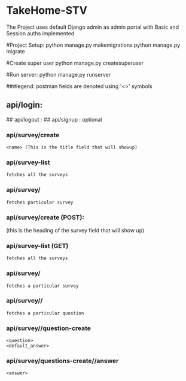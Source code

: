 # TakeHome-STV


The Project uses default Django admin as admin portal with Basic and Session auths implemented

#Project Setup:
  python manage.py makemigrations
  python manage.py migrate
  
#Create super user
  python manage.py createsuperuser
 
#Run server:
  python manage.py runserver
  
###legend: postman fields are denoted using '<>' symbols

## api/login: 
  <name> 
  <password>
## api/logout :
## api/signup : 
  <name>
  <password> 
  <email> optional

### api/survey/create
    <name> (This is the title field that will showup)
      
### api/survey-list
    fetches all the surveys
### api/survey/<pk>
    fetches particular survey
    
### api/survey/create (POST):
  <name> (this is the heading of the survey field that will show up)
  
### api/survey-list (GET)
    fetches all the surveys
    
### api/survey/<pk>
    fetches a particular survey
### api/survey/<pk>/
    fetches a particular question
### api/survey/<pk>/question-create
    <question>
    <default_answer>
### api/survey/questions-create/<pk>/answer
    <answer>
    

      
     
